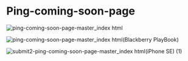 # Ping-coming-soon-page

![ping-coming-soon-page-master_index html](https://github.com/randjelovic-jelena/Ping-coming-soon-page/assets/125824089/ab1adc7a-0611-4bff-a51e-d5f644ecfbc2)

![ping-coming-soon-page-master_index html(Blackberry PlayBook)](https://github.com/randjelovic-jelena/Ping-coming-soon-page/assets/125824089/91cb7554-8463-44d5-b617-0f3904e7b95a)

![submit2-ping-coming-soon-page-master_index html(iPhone SE) (1)](https://github.com/randjelovic-jelena/Ping-coming-soon-page/assets/125824089/10aebca2-106b-489e-9a9b-656a73abb906)
